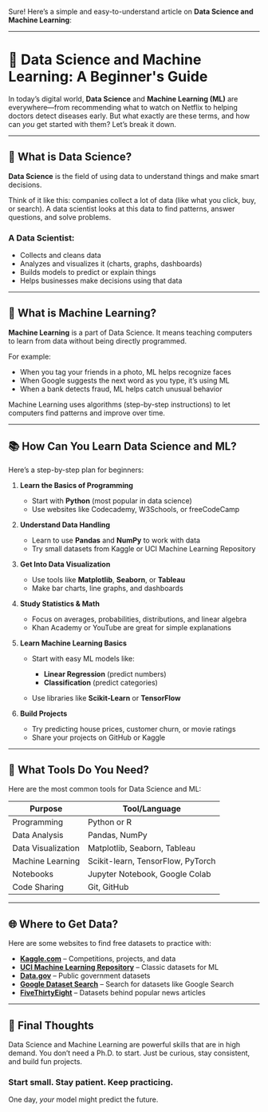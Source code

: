 Sure! Here’s a simple and easy-to-understand article on **Data Science and Machine Learning**:

---

# 🧠 Data Science and Machine Learning: A Beginner's Guide

In today’s digital world, **Data Science** and **Machine Learning (ML)** are everywhere—from recommending what to watch on Netflix to helping doctors detect diseases early. But what exactly are these terms, and how can *you* get started with them? Let’s break it down.

---

## 📌 What is Data Science?

**Data Science** is the field of using data to understand things and make smart decisions.

Think of it like this: companies collect a lot of data (like what you click, buy, or search). A data scientist looks at this data to find patterns, answer questions, and solve problems.

### A Data Scientist:

* Collects and cleans data
* Analyzes and visualizes it (charts, graphs, dashboards)
* Builds models to predict or explain things
* Helps businesses make decisions using that data

---

## 🤖 What is Machine Learning?

**Machine Learning** is a part of Data Science. It means teaching computers to learn from data without being directly programmed.

For example:

* When you tag your friends in a photo, ML helps recognize faces
* When Google suggests the next word as you type, it’s using ML
* When a bank detects fraud, ML helps catch unusual behavior

Machine Learning uses algorithms (step-by-step instructions) to let computers find patterns and improve over time.

---

## 📚 How Can You Learn Data Science and ML?

Here’s a step-by-step plan for beginners:

1. **Learn the Basics of Programming**

   * Start with **Python** (most popular in data science)
   * Use websites like Codecademy, W3Schools, or freeCodeCamp

2. **Understand Data Handling**

   * Learn to use **Pandas** and **NumPy** to work with data
   * Try small datasets from Kaggle or UCI Machine Learning Repository

3. **Get Into Data Visualization**

   * Use tools like **Matplotlib**, **Seaborn**, or **Tableau**
   * Make bar charts, line graphs, and dashboards

4. **Study Statistics & Math**

   * Focus on averages, probabilities, distributions, and linear algebra
   * Khan Academy or YouTube are great for simple explanations

5. **Learn Machine Learning Basics**

   * Start with easy ML models like:

     * **Linear Regression** (predict numbers)
     * **Classification** (predict categories)
   * Use libraries like **Scikit-Learn** or **TensorFlow**

6. **Build Projects**

   * Try predicting house prices, customer churn, or movie ratings
   * Share your projects on GitHub or Kaggle

---

## 🧰 What Tools Do You Need?

Here are the most common tools for Data Science and ML:

| Purpose            | Tool/Language                     |
| ------------------ | --------------------------------- |
| Programming        | Python or R                       |
| Data Analysis      | Pandas, NumPy                     |
| Data Visualization | Matplotlib, Seaborn, Tableau      |
| Machine Learning   | Scikit-learn, TensorFlow, PyTorch |
| Notebooks          | Jupyter Notebook, Google Colab    |
| Code Sharing       | Git, GitHub                       |

---

## 🌐 Where to Get Data?

Here are some websites to find free datasets to practice with:

* **[Kaggle.com](https://www.kaggle.com/)** – Competitions, projects, and data
* **[UCI Machine Learning Repository](https://archive.ics.uci.edu/ml/index.php)** – Classic datasets for ML
* **[Data.gov](https://data.gov/)** – Public government datasets
* **[Google Dataset Search](https://datasetsearch.research.google.com/)** – Search for datasets like Google Search
* **[FiveThirtyEight](https://fivethirtyeight.com/)** – Datasets behind popular news articles

---

## 🚀 Final Thoughts

Data Science and Machine Learning are powerful skills that are in high demand. You don’t need a Ph.D. to start. Just be curious, stay consistent, and build fun projects.

### Start small. Stay patient. Keep practicing.

One day, *your* model might predict the future.
